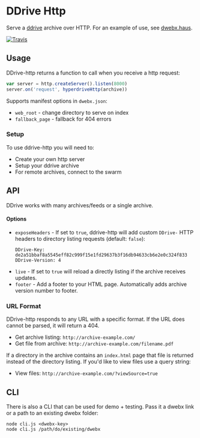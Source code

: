 # DDrive Http

Serve a [ddrive](https://github.com/distributedweb/ddrive) archive over HTTP. For an example of use, see [dwebx.haus](https://github.com/juliangruber/dwebx.haus).

[![Travis](https://api.travis-ci.org/joehand/ddrive-http.svg)](https://travis-ci.org/joehand/ddrive-http)

## Usage

DDrive-http returns a function to call when you receive a http request:

```js
var server = http.createServer().listen(8000)
server.on('request', hyperdriveHttp(archive))
```

Supports manifest options in `dwebx.json`:

* `web_root` - change directory to serve on index
* `fallback_page` - fallback for 404 errors

### Setup

To use ddrive-http you will need to:

* Create your own http server
* Setup your ddrive archive
* For remote archives, connect to the swarm

## API

DDrive works with many archives/feeds or a single archive.

#### Options

- `exposeHeaders` - If set to `true`, ddrive-http will add custom `DDrive-` HTTP headers to directory listing requests (default: `false`):
  ```http
  DDrive-Key: de2a51bbaf8a5545eff82c999f15e1fd29637b3f16db94633cb6e2e0c324f833
  DDrive-Version: 4
  ```
- `live` - If set to `true` will reload a directly listing if the archive receives updates.
- `footer` - Add a footer to your HTML page. Automatically adds archive version number to footer.

### URL Format

DDrive-http responds to any URL with a specific format. If the URL does cannot be parsed, it will return a 404.

* Get archive listing: `http://archive-example.com/`
* Get file from archive: `http://archive-example.com/filename.pdf`

If a directory in the archive contains an `index.html` page that file is returned instead of the directory listing. If you'd like to view files use a query string:

* View files: `http://archive-example.com/?viewSource=true`


## CLI

There is also a CLI that can be used for demo + testing. Pass it a dwebx link or a path to an existing dwebx folder:

```
node cli.js <dwebx-key>
node cli.js /path/do/existing/dwebx
```
